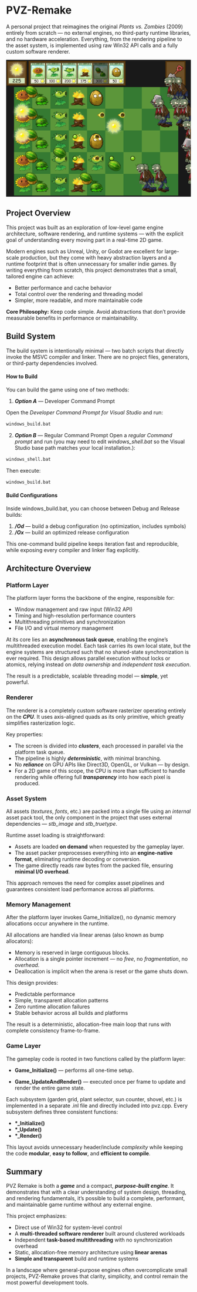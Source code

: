 # PVZ-Remake

A personal project that reimagines the original *Plants vs. Zombies* (2009)
entirely from scratch — no external engines, no third-party runtime libraries,
and no hardware acceleration. Everything, from the rendering pipeline to the
asset system, is implemented using raw Win32 API calls and a fully custom
software renderer.

![Gameplay Screenshot](docs/screenshot.png)

## Project Overview

This project was built as an exploration of low-level game engine architecture, software rendering, and runtime systems — with the explicit goal of understanding every moving part in a real-time 2D game.

Modern engines such as Unreal, Unity, or Godot are excellent for large-scale production, but they come with heavy abstraction layers and a runtime footprint that is often unnecessary for smaller indie games.
By writing everything from scratch, this project demonstrates that a small, tailored engine can achieve:
* Better performance and cache behavior
* Total control over the rendering and threading model
* Simpler, more readable, and more maintainable code

**Core Philosophy:** Keep code simple. Avoid abstractions that don’t provide measurable benefits in performance or maintainability.

## Build System

The build system is intentionally minimal — two batch scripts that directly invoke the MSVC compiler and linker. There are no project files, generators, or third-party dependencies involved.

#### How to Build

You can build the game using one of two methods:

1. ***Option A*** — Developer Command Prompt

Open the *Developer Command Prompt for Visual Studio* and run:
```bash
windows_build.bat
```

2. ***Option B*** — Regular Command Prompt
Open a *regular Command prompt* and run (you may need to edit *windows_shell.bat*
so the Visual Studio base path matches your local installation.):
```bash
windows_shell.bat
```

Then execute:

```bash
windows_build.bat
```

#### Build Configurations

Inside windows_build.bat, you can choose between Debug and Release builds:
1. ***/Od*** — build a debug configuration (no optimization, includes symbols)
2. ***/Ox*** — build an optimized release configuration

This one-command build pipeline keeps iteration fast and reproducible, while exposing every compiler and linker flag explicitly.

## Architecture Overview

### Platform Layer
The platform layer forms the backbone of the engine, responsible for:
* Window management and raw input (Win32 API)
* Timing and high-resolution performance counters
* Multithreading primitives and synchronization
* File I/O and virtual memory management

At its core lies an **asynchronous task queue**, enabling the engine’s
multithreaded execution model.
Each task carries its own local state, but the engine systems are structured
such that no shared-state synchronization is ever required.
This design allows parallel execution without locks or atomics, relying instead
on *data ownership* and *independent task execution*.

The result is a predictable, scalable threading model — **simple**, yet powerful.

### Renderer

The renderer is a completely custom software rasterizer operating entirely on the ***CPU***. It uses axis-aligned quads as its only primitive, which greatly simplifies rasterization logic.

Key properties:
* The screen is divided into ***clusters***, each processed in parallel via the
platform task queue.
* The pipeline is highly ***deterministic***, with minimal branching.
* No ***reliance*** on GPU APIs like Direct3D, OpenGL, or Vulkan — by design.
* For a 2D game of this scope, the CPU is more than sufficient to handle rendering while offering full ***transparency*** into how each pixel is produced.

### Asset System

All assets (*textures*, *fonts*, etc.) are packed into a single file using an *internal* asset pack tool, the only component in the project that uses external dependencies — *stb_image* and *stb_truetype*.

Runtime asset loading is straightforward:
* Assets are loaded **on demand** when requested by the gameplay layer.
* The asset packer preprocesses everything into an **engine-native format**, eliminating runtime decoding or conversion.
* The game directly reads raw bytes from the packed file, ensuring **minimal I/O overhead**.

This approach removes the need for complex asset pipelines and guarantees consistent load performance across all platforms.

### Memory Management

After the platform layer invokes Game_Initialize(), no dynamic memory allocations occur anywhere in the runtime.

All allocations are handled via linear arenas (also known as bump allocators):
* Memory is reserved in large contiguous blocks.
* Allocation is a single pointer increment — no *free*, no *fragmentation*, no *overhead*.
* Deallocation is implicit when the arena is reset or the game shuts down.

This design provides:
* Predictable performance
* Simple, transparent allocation patterns
* Zero runtime allocation failures
* Stable behavior across all builds and platforms

The result is a deterministic, allocation-free main loop that runs with complete consistency frame-to-frame.

### Game Layer

The gameplay code is rooted in two functions called by the platform layer:
* **Game_Initialize()** — performs all one-time setup.

* **Game_UpdateAndRender()** — executed once per frame to update and render the
entire game state.

Each subsystem (garden grid, plant selector, sun counter, shovel, etc.) is
implemented in a separate .inl file and directly included into pvz.cpp.
Every subsystem defines three consistent functions:
* **\*_Initialize()**
* **\*_Update()**
* **\*_Render()**

This layout avoids unnecessary header/include *complexity* while keeping the code **modular**, **easy to follow**, and **efficient to compile**.

## Summary

PVZ Remake is both a ***game*** and a compact, ***purpose-built engine***.
It demonstrates that with a clear understanding of system design, threading, and rendering fundamentals, it’s possible to build a complete, performant, and maintainable game runtime without any external engine.

This project emphasizes:
* Direct use of Win32 for system-level control
* A **multi-threaded software renderer** built around clustered workloads
* Independent **task-based multithreading** with no synchronization overhead
* Static, allocation-free memory architecture using **linear arenas**
* **Simple and transparent** build and runtime systems

In a landscape where general-purpose engines often overcomplicate small projects, PVZ-Remake proves that clarity, simplicity, and control remain the most powerful development tools.

